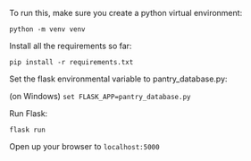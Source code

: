 To run this, make sure you create a python virtual environment:

`python -m venv venv`

Install all the requirements so far:

`pip install -r requirements.txt`

Set the flask environmental variable to pantry_database.py:

(on Windows)
`set FLASK_APP=pantry_database.py`

Run Flask:

`flask run`

Open up your browser to `localhost:5000`
